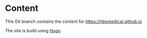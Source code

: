 # Content

This Git branch contains the content for https://hbpmedical.github.io

The site is build using [Hugo](https://gohugo.io)
